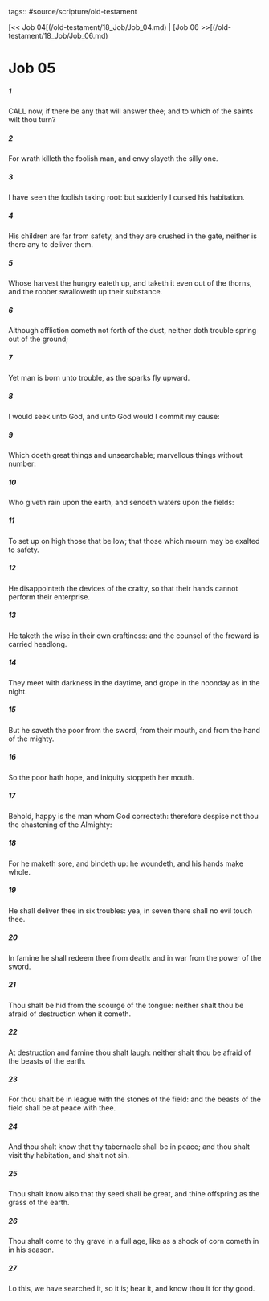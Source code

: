 tags:: #source/scripture/old-testament

[<< Job 04[(/old-testament/18_Job/Job_04.md) | [Job 06 >>[(/old-testament/18_Job/Job_06.md)

# Job 05

##### 1

CALL now, if there be any that will answer thee; and to which of the saints wilt thou turn?

##### 2

For wrath killeth the foolish man, and envy slayeth the silly one.

##### 3

I have seen the foolish taking root: but suddenly I cursed his habitation.

##### 4

His children are far from safety, and they are crushed in the gate, neither is there any to deliver them.

##### 5

Whose harvest the hungry eateth up, and taketh it even out of the thorns, and the robber swalloweth up their substance.

##### 6

Although affliction cometh not forth of the dust, neither doth trouble spring out of the ground;

##### 7

Yet man is born unto trouble, as the sparks fly upward.

##### 8

I would seek unto God, and unto God would I commit my cause:

##### 9

Which doeth great things and unsearchable; marvellous things without number:

##### 10

Who giveth rain upon the earth, and sendeth waters upon the fields:

##### 11

To set up on high those that be low; that those which mourn may be exalted to safety.

##### 12

He disappointeth the devices of the crafty, so that their hands cannot perform their enterprise.

##### 13

He taketh the wise in their own craftiness: and the counsel of the froward is carried headlong.

##### 14

They meet with darkness in the daytime, and grope in the noonday as in the night.

##### 15

But he saveth the poor from the sword, from their mouth, and from the hand of the mighty.

##### 16

So the poor hath hope, and iniquity stoppeth her mouth.

##### 17

Behold, happy is the man whom God correcteth: therefore despise not thou the chastening of the Almighty:

##### 18

For he maketh sore, and bindeth up: he woundeth, and his hands make whole.

##### 19

He shall deliver thee in six troubles: yea, in seven there shall no evil touch thee.

##### 20

In famine he shall redeem thee from death: and in war from the power of the sword.

##### 21

Thou shalt be hid from the scourge of the tongue: neither shalt thou be afraid of destruction when it cometh.

##### 22

At destruction and famine thou shalt laugh: neither shalt thou be afraid of the beasts of the earth.

##### 23

For thou shalt be in league with the stones of the field: and the beasts of the field shall be at peace with thee.

##### 24

And thou shalt know that thy tabernacle shall be in peace; and thou shalt visit thy habitation, and shalt not sin.

##### 25

Thou shalt know also that thy seed shall be great, and thine offspring as the grass of the earth.

##### 26

Thou shalt come to thy grave in a full age, like as a shock of corn cometh in in his season.

##### 27

Lo this, we have searched it, so it is; hear it, and know thou it for thy good.
